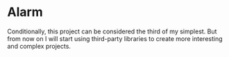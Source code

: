 # Alarm
Conditionally, this project can be considered the third of my simplest. But from now on I will start using third-party libraries to create more interesting and complex projects.
